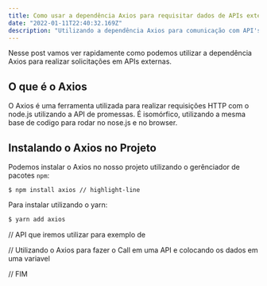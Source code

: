 ```yaml
---
title: Como usar a dependência Axios para requisitar dados de APIs externas.
date: "2022-01-11T22:40:32.169Z"
description: "Utilizando a dependência Axios para comunicação com API's externas."
---
```


Nesse post vamos ver rapidamente como podemos utilizar a dependência Axios para realizar solicitações em APIs externas.

## O que é o Axios

O Axios é uma ferramenta utilizada para realizar requisições HTTP com o node.js utilizando a API de promessas. É isomórfico, utilizando a mesma base de codigo para rodar no nose.js e no browser.

## Instalando o Axios no Projeto

Podemos instalar o Axios no nosso projeto utilizando o gerênciador de pacotes `npm`:

`$ npm install axios // highlight-line`

Para instalar utilizando o yarn:

```js
$ yarn add axios

```

// API que iremos utilizar para exemplo de

// Utilizando o Axios para fazer o Call em uma API e colocando os dados em uma variavel

// FIM
